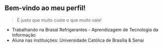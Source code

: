 ## Bem-vindo ao meu perfil! 

> É justo que muito custe o que muito vale!

- Trabalhando na Brasal Refrigerantes - Aprendizagem de Tecnologia da Informação
- Aluna nas instituições: Universidade Católica de Brasília & Senai
  
